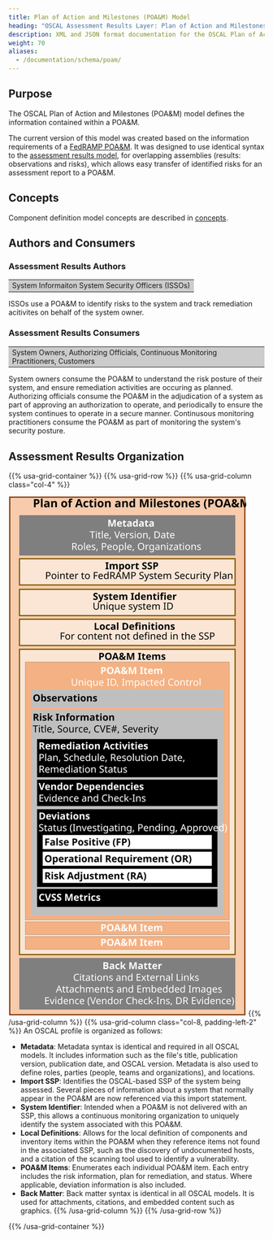 ```yaml
---
title: Plan of Action and Milestones (POA&M) Model
heading: "OSCAL Assessment Results Layer: Plan of Action and Milestones (POA&M) Model"
description: XML and JSON format documentation for the OSCAL Plan of Action and Milestones (POA&M) model, which is part of the OSCAL Assessment Results layer. These formats model the findings of a periodic or continuous assessment.
weight: 70
aliases:
  - /documentation/schema/poam/
---
```



## Purpose

The OSCAL Plan of Action and Milestones (POA&M) model defines the information contained within a POA&M. 

The current version of this model was created based on the information requirements of a [FedRAMP POA&M](https://www.fedramp.gov/assets/resources/templates/FedRAMP-POAM-Template.xlsm). 
It was designed to use identical syntax to the [assessment results model](/documentation/schema/assessment-results-layer/assessment-results/), for overlapping assemblies (results: observations and risks), which allows easy transfer of identified risks for an assessment report to a POA&M. 

## Concepts

Component definition model concepts are described in [concepts](../../concepts/#assessment-plan-model-concepts).

## Authors and Consumers

### Assessment Results Authors

<table><tr><td style="background-color:#cccccc; border:none">
System Informaiton System Security Officers (ISSOs)
</td></tr></table>

ISSOs use a POA&M to identify risks to the system and track remediation acitivites on behalf of the system owner.

### Assessment Results Consumers

<table><tr><td style="background-color:#cccccc; border:none">
System Owners, Authorizing Officials, Continuous Monitoring Practitioners, Customers
</td></tr></table>

System owners consume the POA&M to understand the risk posture of their system, and ensure remediation activities are occuring as planned.
Authorizing officials consume the POA&M in the adjudication of a system as part of approving an authorization to operate, and periodically to ensure the system continues to operate in a secure manner.
Continusous monitoring practitioners consume the POA&M as part of monitoring the system's security posture.

##  Assessment Results Organization

{{% usa-grid-container %}}
{{% usa-grid-row %}}
{{% usa-grid-column class="col-4" %}}
&nbsp;

![A diagram of the assessment results model.](poam-model.svg)
{{% /usa-grid-column %}}
{{% usa-grid-column class="col-8, padding-left-2" %}}
An OSCAL profile is organized as follows:
- **Metadata**: Metadata syntax is identical and required in all OSCAL models. It includes information such as the file's title, publication version, publication date, and OSCAL version. Metadata is also used to define roles, parties (people, teams and organizations), and locations.
- **Import SSP**: Identifies the OSCAL-based SSP of the system being assessed. Several pieces of information about a system that normally appear in the POA&M are now referenced via this import statement.
- **System Identifier**: Intended when a POA&M is not delivered with an SSP, this allows a continuous monitoring organization to uniquely identify the system associated with this POA&M.
- **Local Definitions**: Allows for the local definition of components and inventory items within the POA&M when they reference items not found in the associated SSP, such as the discovery of undocumented hosts, and a citation of the scanning tool used to identify a vulnerability.
- **POA&M Items**: Enumerates each individual POA&M item. Each entry includes the risk information, plan for remediation, and status. Where applicable, deviation information is also included.
- **Back Matter**: Back matter syntax is identical in all OSCAL models. It is used for attachments, citations, and embedded  content such as graphics. 
{{% /usa-grid-column %}}
{{% /usa-grid-row %}}

{{% /usa-grid-container %}}
